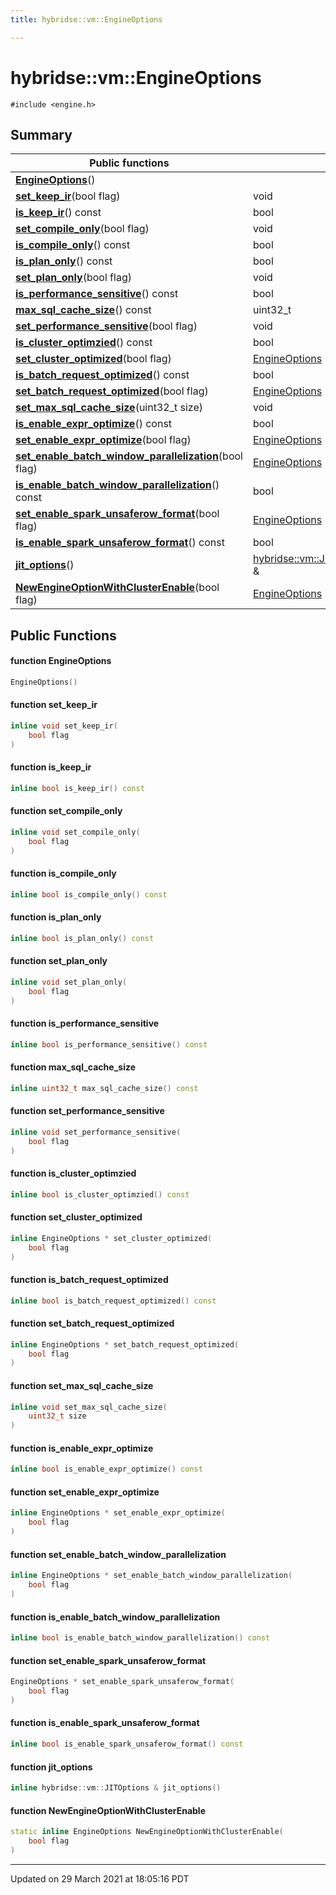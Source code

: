 ```yaml
---
title: hybridse::vm::EngineOptions

---
```

# hybridse::vm::EngineOptions



`#include <engine.h>`

## Summary


|  Public functions|            |
| -------------- | -------------- |
|**[EngineOptions](/hybridse/usage/api/c++/Classes/classhybridse_1_1vm_1_1_engine_options.md#function-engineoptions)**()|  |
|**[set_keep_ir](/hybridse/usage/api/c++/Classes/classhybridse_1_1vm_1_1_engine_options.md#function-set_keep_ir)**(bool flag)| void  |
|**[is_keep_ir](/hybridse/usage/api/c++/Classes/classhybridse_1_1vm_1_1_engine_options.md#function-is_keep_ir)**() const| bool  |
|**[set_compile_only](/hybridse/usage/api/c++/Classes/classhybridse_1_1vm_1_1_engine_options.md#function-set_compile_only)**(bool flag)| void  |
|**[is_compile_only](/hybridse/usage/api/c++/Classes/classhybridse_1_1vm_1_1_engine_options.md#function-is_compile_only)**() const| bool  |
|**[is_plan_only](/hybridse/usage/api/c++/Classes/classhybridse_1_1vm_1_1_engine_options.md#function-is_plan_only)**() const| bool  |
|**[set_plan_only](/hybridse/usage/api/c++/Classes/classhybridse_1_1vm_1_1_engine_options.md#function-set_plan_only)**(bool flag)| void  |
|**[is_performance_sensitive](/hybridse/usage/api/c++/Classes/classhybridse_1_1vm_1_1_engine_options.md#function-is_performance_sensitive)**() const| bool  |
|**[max_sql_cache_size](/hybridse/usage/api/c++/Classes/classhybridse_1_1vm_1_1_engine_options.md#function-max_sql_cache_size)**() const| uint32_t  |
|**[set_performance_sensitive](/hybridse/usage/api/c++/Classes/classhybridse_1_1vm_1_1_engine_options.md#function-set_performance_sensitive)**(bool flag)| void  |
|**[is_cluster_optimzied](/hybridse/usage/api/c++/Classes/classhybridse_1_1vm_1_1_engine_options.md#function-is_cluster_optimzied)**() const| bool  |
|**[set_cluster_optimized](/hybridse/usage/api/c++/Classes/classhybridse_1_1vm_1_1_engine_options.md#function-set_cluster_optimized)**(bool flag)| [EngineOptions](/hybridse/usage/api/c++/Classes/classhybridse_1_1vm_1_1_engine_options.md) *  |
|**[is_batch_request_optimized](/hybridse/usage/api/c++/Classes/classhybridse_1_1vm_1_1_engine_options.md#function-is_batch_request_optimized)**() const| bool  |
|**[set_batch_request_optimized](/hybridse/usage/api/c++/Classes/classhybridse_1_1vm_1_1_engine_options.md#function-set_batch_request_optimized)**(bool flag)| [EngineOptions](/hybridse/usage/api/c++/Classes/classhybridse_1_1vm_1_1_engine_options.md) *  |
|**[set_max_sql_cache_size](/hybridse/usage/api/c++/Classes/classhybridse_1_1vm_1_1_engine_options.md#function-set_max_sql_cache_size)**(uint32_t size)| void  |
|**[is_enable_expr_optimize](/hybridse/usage/api/c++/Classes/classhybridse_1_1vm_1_1_engine_options.md#function-is_enable_expr_optimize)**() const| bool  |
|**[set_enable_expr_optimize](/hybridse/usage/api/c++/Classes/classhybridse_1_1vm_1_1_engine_options.md#function-set_enable_expr_optimize)**(bool flag)| [EngineOptions](/hybridse/usage/api/c++/Classes/classhybridse_1_1vm_1_1_engine_options.md) *  |
|**[set_enable_batch_window_parallelization](/hybridse/usage/api/c++/Classes/classhybridse_1_1vm_1_1_engine_options.md#function-set_enable_batch_window_parallelization)**(bool flag)| [EngineOptions](/hybridse/usage/api/c++/Classes/classhybridse_1_1vm_1_1_engine_options.md) *  |
|**[is_enable_batch_window_parallelization](/hybridse/usage/api/c++/Classes/classhybridse_1_1vm_1_1_engine_options.md#function-is_enable_batch_window_parallelization)**() const| bool  |
|**[set_enable_spark_unsaferow_format](/hybridse/usage/api/c++/Classes/classhybridse_1_1vm_1_1_engine_options.md#function-set_enable_spark_unsaferow_format)**(bool flag)| [EngineOptions](/hybridse/usage/api/c++/Classes/classhybridse_1_1vm_1_1_engine_options.md) *  |
|**[is_enable_spark_unsaferow_format](/hybridse/usage/api/c++/Classes/classhybridse_1_1vm_1_1_engine_options.md#function-is_enable_spark_unsaferow_format)**() const| bool  |
|**[jit_options](/hybridse/usage/api/c++/Classes/classhybridse_1_1vm_1_1_engine_options.md#function-jit_options)**()| [hybridse::vm::JITOptions](/hybridse/usage/api/c++/Classes/classhybridse_1_1vm_1_1_j_i_t_options.md) &  |
|**[NewEngineOptionWithClusterEnable](/hybridse/usage/api/c++/Classes/classhybridse_1_1vm_1_1_engine_options.md#function-newengineoptionwithclusterenable)**(bool flag)| [EngineOptions](/hybridse/usage/api/c++/Classes/classhybridse_1_1vm_1_1_engine_options.md)  |

## Public Functions

#### function EngineOptions

```cpp
EngineOptions()
```


#### function set_keep_ir

```cpp
inline void set_keep_ir(
    bool flag
)
```


#### function is_keep_ir

```cpp
inline bool is_keep_ir() const
```


#### function set_compile_only

```cpp
inline void set_compile_only(
    bool flag
)
```


#### function is_compile_only

```cpp
inline bool is_compile_only() const
```


#### function is_plan_only

```cpp
inline bool is_plan_only() const
```


#### function set_plan_only

```cpp
inline void set_plan_only(
    bool flag
)
```


#### function is_performance_sensitive

```cpp
inline bool is_performance_sensitive() const
```


#### function max_sql_cache_size

```cpp
inline uint32_t max_sql_cache_size() const
```


#### function set_performance_sensitive

```cpp
inline void set_performance_sensitive(
    bool flag
)
```


#### function is_cluster_optimzied

```cpp
inline bool is_cluster_optimzied() const
```


#### function set_cluster_optimized

```cpp
inline EngineOptions * set_cluster_optimized(
    bool flag
)
```


#### function is_batch_request_optimized

```cpp
inline bool is_batch_request_optimized() const
```


#### function set_batch_request_optimized

```cpp
inline EngineOptions * set_batch_request_optimized(
    bool flag
)
```


#### function set_max_sql_cache_size

```cpp
inline void set_max_sql_cache_size(
    uint32_t size
)
```


#### function is_enable_expr_optimize

```cpp
inline bool is_enable_expr_optimize() const
```


#### function set_enable_expr_optimize

```cpp
inline EngineOptions * set_enable_expr_optimize(
    bool flag
)
```


#### function set_enable_batch_window_parallelization

```cpp
inline EngineOptions * set_enable_batch_window_parallelization(
    bool flag
)
```


#### function is_enable_batch_window_parallelization

```cpp
inline bool is_enable_batch_window_parallelization() const
```


#### function set_enable_spark_unsaferow_format

```cpp
EngineOptions * set_enable_spark_unsaferow_format(
    bool flag
)
```


#### function is_enable_spark_unsaferow_format

```cpp
inline bool is_enable_spark_unsaferow_format() const
```


#### function jit_options

```cpp
inline hybridse::vm::JITOptions & jit_options()
```


#### function NewEngineOptionWithClusterEnable

```cpp
static inline EngineOptions NewEngineOptionWithClusterEnable(
    bool flag
)
```


-------------------------------

Updated on 29 March 2021 at 18:05:16 PDT